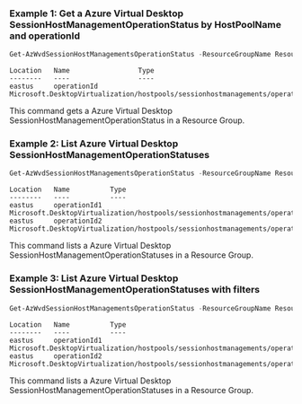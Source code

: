 ### Example 1: Get a Azure Virtual Desktop SessionHostManagementOperationStatus by HostPoolName and operationId
```powershell
Get-AzWvdSessionHostManagementsOperationStatus -ResourceGroupName ResourceGroupName -HostPoolName HostPoolName -OperationId operationId
```

```output
Location   Name                 Type
--------   ----                 ----
eastus     operationId Microsoft.DesktopVirtualization/hostpools/sessionhostmanagements/operationstatuses
```

This command gets a Azure Virtual Desktop SessionHostManagementOperationStatus in a Resource Group.

### Example 2: List Azure Virtual Desktop SessionHostManagementOperationStatuses

```powershell
Get-AzWvdSessionHostManagementsOperationStatus -ResourceGroupName ResourceGroupName -HostPoolName HostPoolName
```

```output
Location   Name          Type
--------   ----          ----
eastus     operationId1 Microsoft.DesktopVirtualization/hostpools/sessionhostmanagements/operationstatuses
eastus     operationId2 Microsoft.DesktopVirtualization/hostpools/sessionhostmanagements/operationstatuses
```

This command lists a Azure Virtual Desktop SessionHostManagementOperationStatuses in a Resource Group.


### Example 3: List Azure Virtual Desktop SessionHostManagementOperationStatuses with filters

```powershell
Get-AzWvdSessionHostManagementsOperationStatus -ResourceGroupName ResourceGroupName -HostPoolName HostPoolName -isLatest:$false -isNonTerminal -type Control -action start -isInitiatingOperation:$false 
```

```output
Location   Name          Type
--------   ----          ----
eastus     operationId1 Microsoft.DesktopVirtualization/hostpools/sessionhostmanagements/operationstatuses
eastus     operationId2 Microsoft.DesktopVirtualization/hostpools/sessionhostmanagements/operationstatuses
```

This command lists a Azure Virtual Desktop SessionHostManagementOperationStatuses in a Resource Group.
